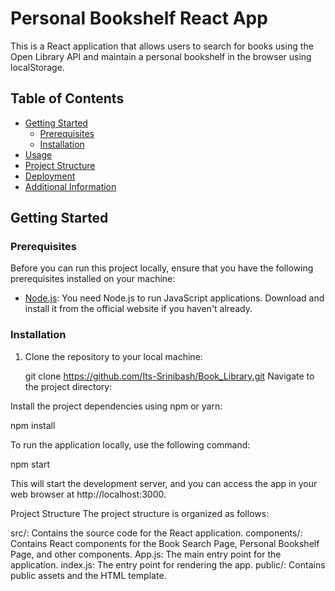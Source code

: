 # Personal Bookshelf React App

This is a React application that allows users to search for books using the Open Library API and maintain a personal bookshelf in the browser using localStorage.

## Table of Contents

- [Getting Started](#getting-started)
  - [Prerequisites](#prerequisites)
  - [Installation](#installation)
- [Usage](#usage)
- [Project Structure](#project-structure)
- [Deployment](#deployment)
- [Additional Information](#additional-information)

## Getting Started

### Prerequisites

Before you can run this project locally, ensure that you have the following prerequisites installed on your machine:

- [Node.js](https://nodejs.org/): You need Node.js to run JavaScript applications. Download and install it from the official website if you haven't already.

### Installation

1. Clone the repository to your local machine:

   git clone https://github.com/Its-Srinibash/Book_Library.git
   Navigate to the project directory:

Install the project dependencies using npm or yarn:

npm install

To run the application locally, use the following command:

npm start

This will start the development server, and you can access the app in your web browser at http://localhost:3000.

Project Structure
The project structure is organized as follows:

src/: Contains the source code for the React application.
components/: Contains React components for the Book Search Page, Personal Bookshelf Page, and other components.
App.js: The main entry point for the application.
index.js: The entry point for rendering the app.
public/: Contains public assets and the HTML template.
